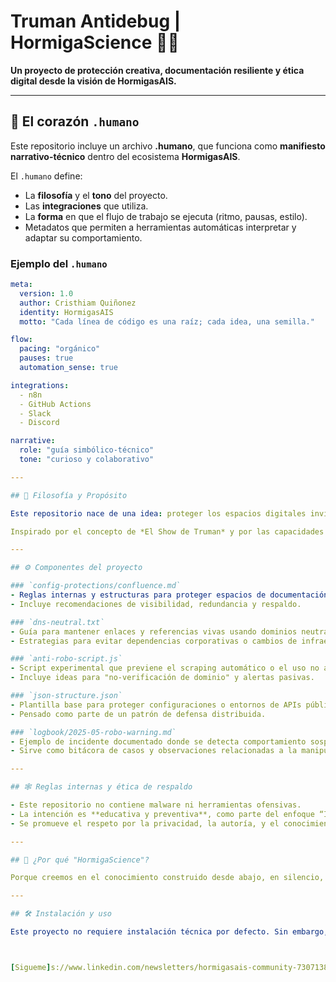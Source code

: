 # Truman Antidebug | HormigaScience 🐜🧠 

**Un proyecto de protección creativa, documentación resiliente y ética digital desde la visión de HormigasAIS.** 

--- 
## 🌱 El corazón `.humano` 

Este repositorio incluye un archivo **.humano**, que funciona como **manifiesto narrativo-técnico** dentro del ecosistema **HormigasAIS**. 

El `.humano` define:
- La **filosofía** y el **tono** del proyecto.
- Las **integraciones** que utiliza.
- La **forma** en que el flujo de trabajo se ejecuta (ritmo, pausas, estilo).
- Metadatos que permiten a herramientas automáticas interpretar y adaptar su comportamiento. 

### Ejemplo del `.humano`
```yaml
meta:
  version: 1.0
  author: Cristhiam Quiñonez
  identity: HormigasAIS
  motto: "Cada línea de código es una raíz; cada idea, una semilla." 

flow:
  pacing: "orgánico"
  pauses: true
  automation_sense: true 

integrations:
  - n8n
  - GitHub Actions
  - Slack
  - Discord 

narrative:
  role: "guía simbólico-técnico"
  tone: "curioso y colaborativo"

---

## 🧠 Filosofía y Propósito 

Este repositorio nace de una idea: proteger los espacios digitales invisibles que construimos como comunidades, mentes creativas o individuos conscientes. **truman-antidebug-hormigascience** es una herramienta experimental que combina documentación técnica, mecanismos de defensa simbólicos y lógicas anti-robo / anti-spoofing para proyectos distribuidos o autónomos. 

Inspirado por el concepto de *El Show de Truman* y por las capacidades de automatización descentralizada de HormigasAIS, este repositorio busca plantear nuevas reglas de juego para quienes crean y protegen conocimiento digital. 

--- 

## ⚙️ Componentes del proyecto 

### `config-protections/confluence.md`
- Reglas internas y estructuras para proteger espacios de documentación pública (por ejemplo: Confluence, GitHub Wiki, Notion).
- Incluye recomendaciones de visibilidad, redundancia y respaldo. 

### `dns-neutral.txt`
- Guía para mantener enlaces y referencias vivas usando dominios neutrales o distribuidos.
- Estrategias para evitar dependencias corporativas o cambios de infraestructura. 

### `anti-robo-script.js`
- Script experimental que previene el scraping automático o el uso no autorizado de recursos embebidos.
- Incluye ideas para "no-verificación de dominio" y alertas pasivas. 

### `json-structure.json`
- Plantilla base para proteger configuraciones o entornos de APIs públicas, validación de tokens, y otros espacios críticos.
- Pensado como parte de un patrón de defensa distribuida. 

### `logbook/2025-05-robo-warning.md`
- Ejemplo de incidente documentado donde se detecta comportamiento sospechoso.
- Sirve como bitácora de casos y observaciones relacionadas a la manipulación o suplantación de recursos. 

--- 

## 🕸️ Reglas internas y ética de respaldo 

- Este repositorio no contiene malware ni herramientas ofensivas.
- La intención es **educativa y preventiva**, como parte del enfoque “IA ética y colaborativa” de HormigasAIS.
- Se promueve el respeto por la privacidad, la autoría, y el conocimiento distribuido. 

--- 

## 🐜 ¿Por qué "HormigaScience"? 

Porque creemos en el conocimiento construido desde abajo, en silencio, como lo hacen las hormigas. Este proyecto no es un muro de defensa, sino un sistema de flujo que reconoce amenazas, respira con el entorno y responde sin perder su humanidad digital. 

--- 

## 🛠 Instalación y uso 

Este proyecto no requiere instalación técnica por defecto. Sin embargo, puedes clonar el repositorio para analizar, adaptar o replicar sus estructuras: 



[Sigueme]s://www.linkedin.com/newsletters/hormigasais-community-7307138608543490048)
